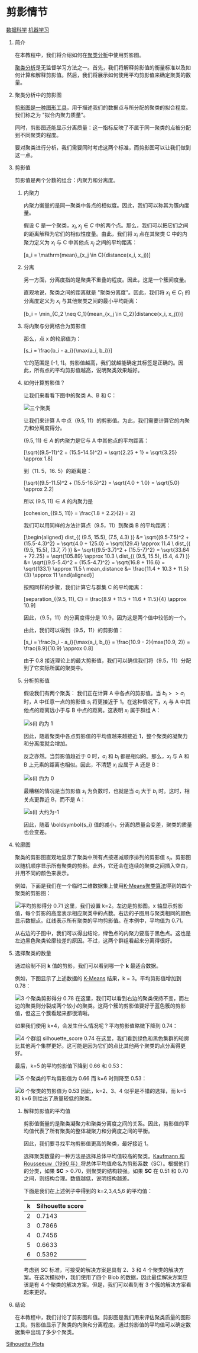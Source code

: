# 剪影情节

[数据科学](https://www.baeldung.com/cs/category/ai/data-science) [机器学习](https://www.baeldung.com/cs/category/ai/ml)

1. 简介

    在本教程中，我们将介绍如何在[聚类分析](https://www.baeldung.com/cs/clustering-unknown-number)中使用剪影图。

    [聚类分析](https://www.baeldung.com/cs/ml-classification-vs-clustering)是无监督学习方法之一。首先，我们将解释剪影值的衡量标准以及如何计算和解释剪影值。然后，我们将展示如何使用平均剪影值来确定聚类的数量。

2. 聚类分析中的剪影图

    [剪影图是一种图形工具](https://www.sciencedirect.com/science/article/pii/0377042787901257)，用于描述我们的数据点与所分配的聚类的拟合程度。我们称之为 "拟合内聚力质量"。

    同时，剪影图还能显示分离质量：这一指标反映了不属于同一聚类的点被分配到不同聚类的程度。

    要对聚类进行分析，我们需要同时考虑这两个标准，而剪影图可以让我们做到这一点。

3. 剪影值

    剪影值是两个分数的组合：内聚力和分离度。

    1. 内聚力

        内聚力衡量的是同一聚类中各点的相似度。因此，我们可以称其为簇内度量。

        假设 C 是一个聚类，$x_i, x_j \in C$ 中的两个点。那么，我们可以把它们之间的距离解释为它们的相似性度量。由此，我们将 $x_i$ 点在其聚类 C 中的内聚力定义为 $x_i$ 与 C 中其他点 $x_j$ 之间的平均距离：

        \[a_i = \mathrm{mean}_{x_j \in C}(distance(x_i, x_j))\]

    2. 分离

        另一方面，分离度指的是聚类不重叠的程度。因此，这是一个簇间度量。

        直观地说，聚类之间的距离就是 "聚类分离度"。因此，我们将 $x_i \in C_1$ 的分离度定义为 $x_i$ 与其他聚类之间的最小平均距离：

        \[b_i = \min_{C_2 \neq C_1}(mean_{x_j \in C_2}(distance(x_i, x_j)))\]

    3. 将内聚与分离结合为剪影值

        那么，点 x 的轮廓值为：

        \[s_i = \frac{b_i - a_i}{\max(a_i, b_i)}\]

        它的范围是 [-1, 1]。剪影值越高，我们就越能确定其标签是正确的。因此，所有点的平均剪影值越高，说明聚类效果越好。

    4. 如何计算剪影值？

        让我们来看看下图中的聚类 A、B 和 C：

        ![三个聚类](pic/silhouette-values-clustering/clusters.jpg)

        让我们来计算 A 中点（9.5, 11）的剪影值。为此，我们需要计算它的内聚力和分离度得分。

        $(9.5, 11) \in A$ 的内聚力是它与 A 中其他点的平均距离：

        \[\sqrt{(9.5-11)^2 + (15.5-14.5)^2} = \sqrt{2.25 + 1} = \sqrt{3.25} \approx 1.8\]

        到（11. 5，16. 5）的距离是：

        \[\sqrt{(9.5-11.5)^2 + (15.5-16.5)^2} = \sqrt{4.0 + 1.0} = \sqrt{5.0} \approx 2.2\]

        所以 $(9.5, 11) \in A$ 的内聚力是

        \[cohesion_{(9.5, 11)} = \frac{1.8 + 2.2}{2} = 2\]

        我们可以用同样的方法计算点（9.5，11）到聚类 B 的平均距离：

        \[\begin{aligned} dist_{( (9.5, 15.5), (7.5, 4.3) )} &= \sqrt{(9.5-7.5)^2 + (15.5-4.3)^2} = \sqrt{4.0 + 125.0} = \sqrt{129.4} \approx 11.4 \\ dist_{( (9.5, 15.5), (3.7, 7) )} &= \sqrt{(9.5-3.7)^2 + (15.5-7)^2} = \sqrt{33.64 + 72.25} = \sqrt{105.89} \approx 10.3 \\ dist_{( (9.5, 15.5), (5.4, 4.7) )} &= \sqrt{(9.5-5.4)^2 + (15.5-4.7)^2} = \sqrt{16.8 + 116.6} = \sqrt{133.1} \approx 11.5 \\ mean\_distance &= \frac{11.4 + 10.3 + 11.5}{3} \approx 11 \end{aligned}\]

        按照同样的步骤，我们计算它与群集 C 的平均距离：

        \[separation_{(9.5, 11), C} = \frac{8.9 + 11.5 + 11.6 + 11.5}{4} \approx 10.9\]

        因此，（9.5，11）的分离度得分是 10.9，因为这是两个值中较低的一个。

        由此，我们可以得到（9.5，11）的剪影值：

        \[s_i = \frac{b_i - a_i}{\max(a_i, b_i)} = \frac{10.9 - 2}{max(10.9, 2)} = \frac{8.9}{10.9} \approx 0.8\]

        由于 0.8 接近理论上的最大剪影值，我们可以确信我们将（9.5，11）分配到了它实际所属的聚类中。

    5. 分析剪影值

        假设我们有两个聚类： 我们正在计算 A 中各点的剪影值。当 $b_i >> a_i$ 时，A 中任意一点的剪影值 $s_i$ 将更接近于 1。在这种情况下，$x_i$ 与 A 中其他点的距离远小于与 B 中点的距离。这表明 $x_i$ 属于群组 A：

        ![s(i) 约为 1](pic/silhouette-values-clustering/silhouette-is-one.jpg)

        因此，随着聚类中各点剪影值的平均值越来越接近 1，整个聚类的凝聚力和分离度就会增加。

        反之亦然。当剪影值趋近于 0 时，$a_i$ 和 $b_i$ 都是相似的。那么，$x_i$ 与 A 和 B 上元素的距离也相似。因此，不清楚 $x_i$ 应属于 A 还是 B：

        ![s(i) 约为 0](pic/silhouette-values-clustering/silhouette-is-zero.jpg)

        最糟糕的情况是当剪影值 $s_i$ 为负数时，也就是当 $a_i$ 大于 $b_i$ 时。这时，相关点更靠近 B，而不是 A：

        ![s(i) 大约为-1](pic/silhouette-values-clustering/silhouette-is-negative-one.jpg)

        因此，随着 \boldsymbol{s_i} 值的减小，分离的质量会变差，聚类的质量也会变差。

4. 轮廓图

    聚类的剪影图直观地显示了聚类中所有点按递减顺序排列的剪影值 $s_i$。剪影图以随机顺序显示所有聚类的剪影。此外，它还会在连续的聚类之间插入空白，并用不同的颜色来表示。

    例如，下面是我们在一个临时二维数据集上使用[K-Means聚类算法](https://www.baeldung.com/java-k-means-clustering-algorithm)得到的四个聚类的剪影图：

    ![平均剪影得分 0.71](pic/silhouette-values-clustering/3_2-clusters-silhouette_score-0.webp)
    这里，我们设置 k=2。左边是剪影图。x 轴显示剪影值，每个剪影的高度表示相应聚类中的点数。右边的子图用与聚类相同的颜色显示数据点。红线表示所有聚类的平均剪影值。在本例中，平均值为 0.71。

    从右边的子图中，我们可以得出结论，绿色点的内聚力要高于黑色点。这也是左边黑色聚类轮廓较差的原因。不过，这两个群组看起来分离得很好。

5. 选择聚类的数量

    通过绘制不同 $\boldsymbol{k}$ 值的剪影，我们可以看到哪一个 $\boldsymbol{k}$ 最适合数据。

    例如，下图显示了上述数据的 [K-Means](https://www.baeldung.com/cs/k-means-for-classification) 结果，k = 3。平均剪影值增加到 0.78：

    ![3 个聚类剪影得分 0.78](pic/silhouette-values-clustering/3_3-clusters-silhouette_score-0.webp)
    在这里，我们可以看到右边的聚类保持不变，而左边的聚类则分裂成两个较小的聚类。这两个簇的剪影值要好于蓝色簇的剪影值，但这三个簇看起来都很清晰。

    如果我们使用 k=4，会发生什么情况呢？平均剪影值略微下降到 0.74：

    ![4 个群组 silhouette_score 0.74](pic/silhouette-values-clustering/3_4-clusters-silhouette_score-0.webp)
    在这里，我们看到绿色和黑色集群的轮廓比其他两个集群更好。这可能是因为它们的点比其他两个聚类的点分离得更好。

    最后，k=5 的平均剪影值下降到 0.66 和 0.53：

    ![5 个聚类的平均剪影值为 0.66](pic/silhouette-values-clustering/3_5-clusters-silhouette_score-0.webp)
    而 k=6 时则降至 0.53：

    ![6 个聚类的剪影值为 0.53](pic/silhouette-values-clustering/3_6-clusters-silhouette_score-0.webp)
    因此，k=2、3、4 似乎是不错的选择，而 k=5 和 k=6 则给出了质量较低的聚类。

    1. 解释剪影值的平均值

        剪影值衡量的是聚类凝聚力和聚类分离度之间的关系。因此，剪影值的平均值代表了所有聚类的整体凝聚力和分离度之间的平衡。

        因此，我们要寻找平均剪影值更高的聚类，最好接近 1。

        选择聚类数量的一种方法是选择总体平均值较高的聚类。[Kaufmann 和 Rousseeuw（1990 年）](https://onlinelibrary.wiley.com/doi/book/10.1002/9780470316801)将总体平均值命名为剪影系数（SC）。根据他们的分类，如果 $\boldsymbol{SC} >0.70$，则聚类的结构较强。如果 $\boldsymbol{SC}$ 在 0.51 和 0.70 之间，则结构合理。数值越低，说明结构越差。

        下面是我们在上述例子中得到的 k=2,3,4,5,6 的平均值：

        | k | Silhouette score |
        |---|------------------|
        | 2 | 0.7143           |
        | 3 | 0.7866           |
        | 4 | 0.7456           |
        | 5 | 0.6633           |
        | 6 | 0.5392           |

        考虑到 SC 标准，可接受的解决方案是具有 2、3 和 4 个聚类的解决方案。在这次模拟中，我们使用了四个 Blob 的数据，因此最佳解决方案应该是有 4 个聚类的解决方案。但是，我们可以看到有 3 个簇的解决方案看起来更好。

6. 结论

    在本教程中，我们讨论了剪影图和值。剪影图是我们用来评估聚类质量的图形工具。剪影值显示了聚类的内聚和分离程度。通过剪影值的平均值可以确定数据集中出现了多少个聚类。

[Silhouette Plots](https://www.baeldung.com/cs/silhouette-values-clustering)
